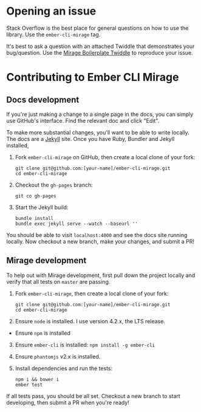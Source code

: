 # Opening an issue

Stack Overflow is the best place for general questions on how to use the library. Use the `ember-cli-mirage` tag.

It's best to ask a question with an attached Twiddle that demonstrates your bug/question. Use the [Mirage Boilerplate Twiddle](https://ember-twiddle.com/eedfd390d8394d54d5bfd0ed988a5d0f) to reproduce your issue.

# Contributing to Ember CLI Mirage

## Docs development

If you're just making a change to a single page in the docs, you can simply use GitHub's interface. Find the relevant doc and click "Edit".

To make more substantial changes, you'll want to be able to write locally. The docs are a [Jekyll](https://jekyllrb.com/) site. Once you have Ruby, Bundler and Jekyll installed,

1. Fork `ember-cli-mirage` on GitHub, then create a local clone of your fork:

    ```
    git clone git@github.com:[your-name]/ember-cli-mirage.git
    cd ember-cli-mirage
    ```
    
2. Checkout the `gh-pages` branch:

    ```
    git co gh-pages
    ```
    
3. Start the Jekyll build:

    ```
    bundle install
    bundle exec jekyll serve --watch --baseurl ''
    ```
    
You should be able to visit `localhost:4000` and see the docs site running locally. Now checkout a new branch, make your changes, and submit a PR!


## Mirage development

To help out with Mirage development, first pull down the project locally and verify that all tests on `master` are passing.

1. Fork `ember-cli-mirage`, then create a local clone of your fork:

    ```
    git clone git@github.com:[your-name]/ember-cli-mirage.git
    cd ember-cli-mirage
    ```
    
2. Ensure `node` is installed. I use version 4.2.x, the LTS release.
  - Ensure `npm` is installed
3. Ensure `ember-cli` is installed: `npm install -g ember-cli`
4. Ensure `phantomjs` v2.x is installed.
5. Install dependencies and run the tests:

    ```
    npm i && bower i
    ember test
    ```

If all tests pass, you should be all set. Checkout a new branch to start developing, then submit a PR when you're ready!

